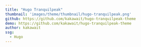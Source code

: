 ```yaml
---
title: "Hugo Tranquilpeak"
thumbnail: 'images/theme/thumbnail/hugo-tranquilpeak.png'
github: https://github.com/kakawait/hugo-tranquilpeak-theme
demo: https://github.com/kakawait/hugo-tranquilpeak-theme
author: kakawait
ssg:
  - Hugo
---
```

